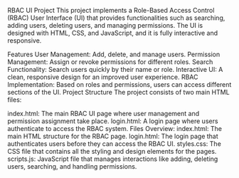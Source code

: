 RBAC UI Project This project implements a Role-Based Access Control (RBAC) User Interface (UI) that provides functionalities such as searching, adding users, deleting users, and managing permissions. The UI is designed with HTML, CSS, and JavaScript, and it is fully interactive and responsive.

Features User Management: Add, delete, and manage users. Permission Management: Assign or revoke permissions for different roles. Search Functionality: Search users quickly by their name or role. Interactive UI: A clean, responsive design for an improved user experience. RBAC Implementation: Based on roles and permissions, users can access different sections of the UI. Project Structure The project consists of two main HTML files:

index.html: The main RBAC UI page where user management and permission assignment take place. login.html: A login page where users authenticate to access the RBAC system. Files Overview: index.html: The main HTML structure for the RBAC page. login.html: The login page that authenticates users before they can access the RBAC UI. styles.css: The CSS file that contains all the styling and design elements for the pages. scripts.js: JavaScript file that manages interactions like adding, deleting users, searching, and handling permissions.
